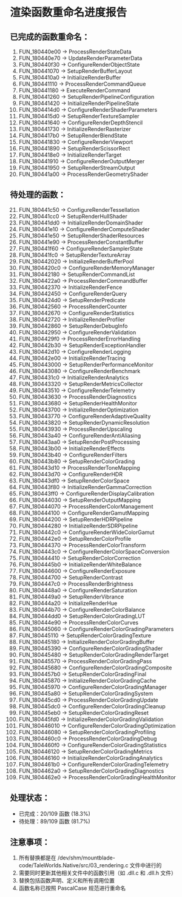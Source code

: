 # 渲染函数重命名进度报告

## 已完成的函数重命名：
1. FUN_180440e00 → ProcessRenderStateData
2. FUN_180440e70 → UpdateRenderParameterData  
3. FUN_180440f30 → ConfigureRenderObjectState
4. FUN_180441070 → SetupRenderBufferLayout
5. FUN_1804410a0 → InitializeRenderBuffer
6. FUN_180441110 → ProcessRenderCommandQueue
7. FUN_180441180 → ExecuteRenderCommand
8. FUN_180441260 → SetupRenderPipelineConfiguration
9. FUN_180441420 → InitializeRenderPipelineState
10. FUN_1804414d0 → ConfigureRenderShaderParameters
11. FUN_1804415d0 → SetupRenderTextureSampler
12. FUN_180441640 → ConfigureRenderDepthStencil
13. FUN_180441730 → InitializeRenderRasterizer
14. FUN_1804417b0 → SetupRenderBlendState
15. FUN_180441830 → ConfigureRenderViewport
16. FUN_180441890 → SetupRenderScissorRect
17. FUN_1804418e0 → InitializeRenderTarget
18. FUN_180441910 → ConfigureRenderOutputMerger
19. FUN_180441950 → SetupRenderStreamOutput
20. FUN_180441a00 → ProcessRenderGeometryShader

## 待处理的函数：
21. FUN_180441c50 → ConfigureRenderTessellation
22. FUN_180441cc0 → SetupRenderHullShader
23. FUN_180441dd0 → InitializeRenderDomainShader
24. FUN_180441e10 → ConfigureRenderComputeShader
25. FUN_180441e50 → SetupRenderShaderResources
26. FUN_180441e90 → ProcessRenderConstantBuffer
27. FUN_180441f60 → ConfigureRenderSamplerState
28. FUN_180441fc0 → SetupRenderTextureArray
29. FUN_180442020 → InitializeRenderBufferPool
30. FUN_1804420c0 → ConfigureRenderMemoryManager
31. FUN_180442180 → SetupRenderCommandList
32. FUN_1804422a0 → ProcessRenderCommandBuffer
33. FUN_180442370 → InitializeRenderFence
34. FUN_180442450 → ConfigureRenderQuery
35. FUN_1804424d0 → SetupRenderPredicate
36. FUN_180442560 → ProcessRenderCounter
37. FUN_180442670 → ConfigureRenderStatistics
38. FUN_180442720 → InitializeRenderProfiler
39. FUN_180442860 → SetupRenderDebugInfo
40. FUN_180442950 → ConfigureRenderValidation
41. FUN_1804429f0 → ProcessRenderErrorHandling
42. FUN_180442b30 → SetupRenderExceptionHandler
43. FUN_180442d10 → ConfigureRenderLogging
44. FUN_180442e00 → InitializeRenderTracing
45. FUN_180443000 → SetupRenderPerformanceMonitor
46. FUN_180443080 → ConfigureRenderBenchmark
47. FUN_1804431c0 → InitializeRenderAnalytics
48. FUN_180443320 → SetupRenderMetricsCollector
49. FUN_180443510 → ConfigureRenderTelemetry
50. FUN_180443630 → ProcessRenderDiagnostics
51. FUN_180443680 → SetupRenderHealthMonitor
52. FUN_180443700 → InitializeRenderOptimization
53. FUN_180443770 → ConfigureRenderAdaptiveQuality
54. FUN_180443820 → SetupRenderDynamicResolution
55. FUN_180443930 → ProcessRenderUpscaling
56. FUN_180443a40 → ConfigureRenderAntiAliasing
57. FUN_180443aa0 → SetupRenderPostProcessing
58. FUN_180443b00 → InitializeRenderEffects
59. FUN_180443b40 → ConfigureRenderFilters
60. FUN_180443b80 → SetupRenderColorGrading
61. FUN_180443d10 → ProcessRenderToneMapping
62. FUN_180443d70 → ConfigureRenderHDR
63. FUN_180443df0 → SetupRenderColorSpace
64. FUN_180443f80 → InitializeRenderGammaCorrection
65. FUN_180443ff0 → ConfigureRenderDisplayCalibration
66. FUN_180444030 → SetupRenderOutputMapping
67. FUN_180444070 → ProcessRenderColorManagement
68. FUN_180444100 → ConfigureRenderGamutMapping
69. FUN_180444200 → SetupRenderHDRPipeline
70. FUN_180444280 → InitializeRenderSDRPipeline
71. FUN_1804442c0 → ConfigureRenderWideColorGamut
72. FUN_1804442e0 → SetupRenderColorProfile
73. FUN_180444370 → ProcessRenderColorTransform
74. FUN_1804443c0 → ConfigureRenderColorSpaceConversion
75. FUN_180444410 → SetupRenderColorCorrection
76. FUN_1804445b0 → InitializeRenderWhiteBalance
77. FUN_180444600 → ConfigureRenderExposure
78. FUN_180444700 → SetupRenderContrast
79. FUN_1804447c0 → ProcessRenderBrightness
80. FUN_1804448a0 → ConfigureRenderSaturation
81. FUN_1804449a0 → SetupRenderVibrance
82. FUN_180444a20 → InitializeRenderHue
83. FUN_180444b70 → ConfigureRenderColorBalance
84. FUN_180444dd0 → SetupRenderColorGradingLUT
85. FUN_180444e90 → ProcessRenderColorCurves
86. FUN_180445060 → ConfigureRenderColorGradingParameters
87. FUN_180445110 → SetupRenderColorGradingTexture
88. FUN_180445180 → InitializeRenderColorGradingBuffer
89. FUN_180445390 → ConfigureRenderColorGradingShader
90. FUN_180445480 → SetupRenderColorGradingRenderTarget
91. FUN_180445570 → ProcessRenderColorGradingPass
92. FUN_180445680 → ConfigureRenderColorGradingComposite
93. FUN_1804457b0 → SetupRenderColorGradingFinal
94. FUN_180445870 → InitializeRenderColorGradingCache
95. FUN_180445970 → ConfigureRenderColorGradingManager
96. FUN_180445a80 → SetupRenderColorGradingSystem
97. FUN_180445cd0 → ProcessRenderColorGradingUpdate
98. FUN_180445dc0 → ConfigureRenderColorGradingCleanup
99. FUN_180445eb0 → SetupRenderColorGradingReset
100. FUN_180445fd0 → InitializeRenderColorGradingValidation
101. FUN_180446010 → ConfigureRenderColorGradingOptimization
102. FUN_180446080 → SetupRenderColorGradingProfiling
103. FUN_1804460c0 → ProcessRenderColorGradingDebug
104. FUN_1804460f0 → ConfigureRenderColorGradingStatistics
105. FUN_180446120 → SetupRenderColorGradingMetrics
106. FUN_180446160 → InitializeRenderColorGradingAnalytics
107. FUN_1804461b0 → ConfigureRenderColorGradingTelemetry
108. FUN_1804462a0 → SetupRenderColorGradingDiagnostics
109. FUN_1804462e0 → ProcessRenderColorGradingHealthMonitor

## 处理状态：
- 已完成：20/109 函数 (18.3%)
- 待处理：89/109 函数 (81.7%)

## 注意事项：
1. 所有替换都是在 /dev/shm/mountblade-code/TaleWorlds.Native/src/03_rendering.c 文件中进行的
2. 需要同时更新其他相关文件中的函数引用（如 .dll.c 和 .dll.h 文件）
3. 替换包括函数声明、定义和所有调用位置
4. 函数名称已按照 PascalCase 规范进行重命名